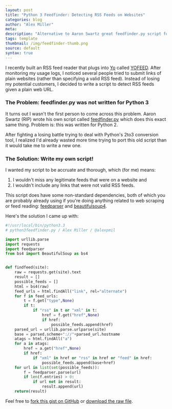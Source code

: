 ```yaml
---
layout: post
title: "Python 3 Feedfinder: Detecting RSS Feeds on Websites"
categories: blog
author: "Alex Miller"
meta:
description: "Alternative to Aaron Swartz great feedfinder.py script for finding RSS/Atom feeds on websites given a plain URL—updated for a Python 3 world."
tags: template
thumbnail: /img/feedfinder-thumb.png
source: default
syntax: true
---
```


I recently built an RSS feed reader that plugs into [Yo](http://justyo.co) called [YOFEED](http://www.yofeed.rocks). After monitoring my usage logs, I noticed several people tried to submit links of plain websites (rather than specifying a valid RSS feed). Instead of losing my potential customers, I decided to write a script to detect RSS feeds given a plain web URL.

### The Problem: feedfinder.py was not written for Python 3

It turns out I wasn't the first person to come across this problem. Aaron Swartz (RIP) wrote his own script called [feedfinder.py](http://www.aaronsw.com/2002/feedfinder/) which does this exact same thing. Problem is: this was written for Python 2.

After fighting a losing battle trying to deal with Python's 2to3 conversion tool, I realized I'd already wasted more time trying to port this old script than it would take me to write a new one.

### The Solution: Write my own script!

I wanted my script to be accruate and thorough, which (for me) means:

1. I wouldn't miss any legitimate feeds that were on a website and
2. I wouldn't include any links that were not valid RSS feeds.

This script does have some non-standard dependencies, both of which you are probably already using if you're doing anything related to web scraping or feed reading: [feedparser](https://pypi.python.org/pypi/feedparser) and [beautifulsoup4](https://pypi.python.org/pypi/beautifulsoup4).

Here's the solution I came up with:

```python
#!/usr/local/bin/python3.3
# python3feedfinder.py / Alex Miller / @alexpmil

import urllib.parse
import requests
import feedparser
from bs4 import BeautifulSoup as bs4


def findfeed(site):
    raw = requests.get(site).text
    result = []
    possible_feeds = []
    html = bs4(raw)
    feed_urls = html.findAll("link", rel="alternate")
    for f in feed_urls:
        t = f.get("type",None)
        if t:
            if "rss" in t or "xml" in t:
                href = f.get("href",None)
                if href:
                    possible_feeds.append(href)
    parsed_url = urllib.parse.urlparse(site)
    base = parsed.scheme+"://"+parsed_url.hostname
    atags = html.findAll("a")
    for a in atags:
        href = a.get("href",None)
        if href:
            if "xml" in href or "rss" in href or "feed" in href:
                possible_feeds.append(base+href)
    for url in list(set(possible_feeds)):
        f = feedparser.parse(url)
        if len(f.entries) > 0:
            if url not in result:
                result.append(url)
    return(result)
```

Feel free to [fork this gist on GitHub](https://gist.github.com/alexmill/9bc634240531d81c3abe) or [download the raw file](https://gist.githubusercontent.com/alexpmil/9bc634240531d81c3abe/raw/f247bf31265b7b19e7939549cafce34efacdd324/python3feedfinder).

